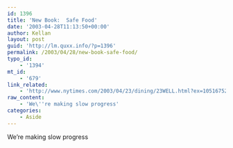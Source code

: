 ```yaml
---
id: 1396
title: 'New Book:  Safe Food'
date: '2003-04-28T11:13:50+00:00'
author: Kellan
layout: post
guid: 'http://lm.quxx.info/?p=1396'
permalink: /2003/04/28/new-book-safe-food/
typo_id:
    - '1394'
mt_id:
    - '679'
link_related:
    - 'http://www.nytimes.com/2003/04/23/dining/23WELL.html?ex=1051675200&en=5b98e47f5cb0309b&ei=5007&partner=USERLAND'
raw_content:
    - 'We\''re making slow progress'
categories:
    - Aside
---
```


We’re making slow progress